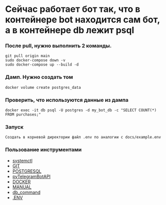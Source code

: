 # Сейчас работает бот так, что в контейнере bot находится сам бот, а в контейнере db лежит psql

### После pull, нужно выполнить 2 команды.
    git pull origin main    
    sudo docker-compose down -v
    sudo docker-compose up --build -d

### Дамп. Нужно создать том
    docker volume create postgres_data

### Проверить, что используются данные из дампа
    docker exec -it db psql -U postgres -d my_bot_db -c "SELECT COUNT(*) FROM purchases;"

### Запуск
    Создать в корневой директории файл .env по аналогии с docs/example.env

### Пользование инструментами
- [systemctl](docs/systemctl.md)
- [GIT](docs/git_doc.md)
- [POSTGRESQL](docs/db_doc.md)
- [pyTelegramBotAPI](docs/telegram_bot_api.md)
- [DOCKER](docs/docker_commands.md)
- [MANUAL](docs/manual_commands.md)
- [db_command](docs/bot_db_command.md)
- [.ENV](docs/example.env)